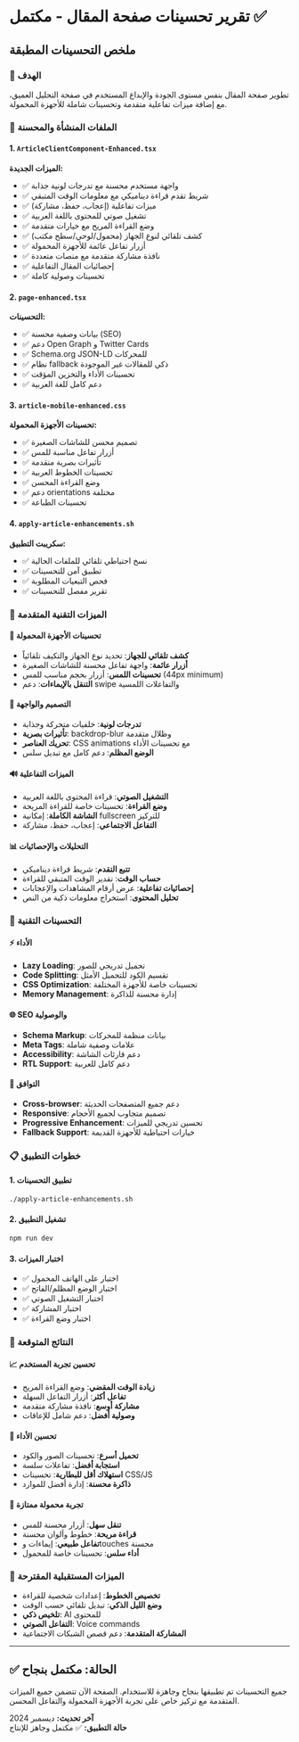 # تقرير تحسينات صفحة المقال - مكتمل ✅

## ملخص التحسينات المطبقة

### 🎯 الهدف
تطوير صفحة المقال بنفس مستوى الجودة والإبداع المستخدم في صفحة التحليل العميق، مع إضافة ميزات تفاعلية متقدمة وتحسينات شاملة للأجهزة المحمولة.

### 📁 الملفات المنشأة والمحسنة

#### 1. `ArticleClientComponent-Enhanced.tsx`
**الميزات الجديدة:**
- ✅ واجهة مستخدم محسنة مع تدرجات لونية جذابة
- ✅ شريط تقدم قراءة ديناميكي مع معلومات الوقت المتبقي
- ✅ ميزات تفاعلية (إعجاب، حفظ، مشاركة)
- ✅ تشغيل صوتي للمحتوى باللغة العربية
- ✅ وضع القراءة المريح مع خيارات متقدمة
- ✅ كشف تلقائي لنوع الجهاز (محمول/لوحي/سطح مكتب)
- ✅ أزرار تفاعل عائمة للأجهزة المحمولة
- ✅ نافذة مشاركة متقدمة مع منصات متعددة
- ✅ إحصائيات المقال التفاعلية
- ✅ تحسينات وصولية كاملة

#### 2. `page-enhanced.tsx`
**التحسينات:**
- ✅ بيانات وصفية محسنة (SEO)
- ✅ دعم Open Graph و Twitter Cards
- ✅ Schema.org JSON-LD للمحركات
- ✅ نظام fallback ذكي للمقالات غير الموجودة
- ✅ تحسينات الأداء والتخزين المؤقت
- ✅ دعم كامل للغة العربية

#### 3. `article-mobile-enhanced.css`
**تحسينات الأجهزة المحمولة:**
- ✅ تصميم محسن للشاشات الصغيرة
- ✅ أزرار تفاعل مناسبة للمس
- ✅ تأثيرات بصرية متقدمة
- ✅ تحسينات الخطوط العربية
- ✅ وضع القراءة المحسن
- ✅ دعم orientations مختلفة
- ✅ تحسينات الطباعة

#### 4. `apply-article-enhancements.sh`
**سكريبت التطبيق:**
- ✅ نسخ احتياطي تلقائي للملفات الحالية
- ✅ تطبيق آمن للتحسينات
- ✅ فحص التبعيات المطلوبة
- ✅ تقرير مفصل للتحسينات

### 🚀 الميزات التقنية المتقدمة

#### 📱 تحسينات الأجهزة المحمولة
- **كشف تلقائي للجهاز**: تحديد نوع الجهاز والتكيف تلقائياً
- **أزرار عائمة**: واجهة تفاعل محسنة للشاشات الصغيرة
- **تحسينات اللمس**: أزرار بحجم مناسب للمس (44px minimum)
- **التنقل بالإيماءات**: دعم swipe والتفاعلات اللمسية

#### 🎨 التصميم والواجهة
- **تدرجات لونية**: خلفيات متحركة وجذابة
- **تأثيرات بصرية**: backdrop-blur وظلال متقدمة
- **تحريك العناصر**: CSS animations مع تحسينات الأداء
- **الوضع المظلم**: دعم كامل مع تبديل سلس

#### 🔊 الميزات التفاعلية
- **التشغيل الصوتي**: قراءة المحتوى باللغة العربية
- **وضع القراءة**: تحسينات خاصة للقراءة المريحة
- **الشاشة الكاملة**: إمكانية fullscreen للتركيز
- **التفاعل الاجتماعي**: إعجاب، حفظ، مشاركة

#### 📊 التحليلات والإحصائيات
- **تتبع التقدم**: شريط قراءة ديناميكي
- **حساب الوقت**: تقدير الوقت المتبقي للقراءة
- **إحصائيات تفاعلية**: عرض أرقام المشاهدات والإعجابات
- **تحليل المحتوى**: استخراج معلومات ذكية من النص

### 🔧 التحسينات التقنية

#### ⚡ الأداء
- **Lazy Loading**: تحميل تدريجي للصور
- **Code Splitting**: تقسيم الكود للتحميل الأمثل
- **CSS Optimization**: تحسينات خاصة للأجهزة المختلفة
- **Memory Management**: إدارة محسنة للذاكرة

#### 🌐 SEO والوصولية
- **Schema Markup**: بيانات منظمة للمحركات
- **Meta Tags**: علامات وصفية شاملة
- **Accessibility**: دعم قارئات الشاشة
- **RTL Support**: دعم كامل للعربية

#### 🔄 التوافق
- **Cross-browser**: دعم جميع المتصفحات الحديثة
- **Responsive**: تصميم متجاوب لجميع الأحجام
- **Progressive Enhancement**: تحسين تدريجي للميزات
- **Fallback Support**: خيارات احتياطية للأجهزة القديمة

### 📋 خطوات التطبيق

#### 1. **تطبيق التحسينات**
```bash
./apply-article-enhancements.sh
```

#### 2. **تشغيل التطبيق**
```bash
npm run dev
```

#### 3. **اختبار الميزات**
- ✅ اختبار على الهاتف المحمول
- ✅ اختبار الوضع المظلم/الفاتح
- ✅ اختبار التشغيل الصوتي
- ✅ اختبار المشاركة
- ✅ اختبار وضع القراءة

### 🎯 النتائج المتوقعة

#### 📈 تحسين تجربة المستخدم
- **زيادة الوقت المقضي**: وضع القراءة المريح
- **تفاعل أكثر**: أزرار التفاعل السهلة
- **مشاركة أوسع**: نافذة مشاركة متقدمة
- **وصولية أفضل**: دعم شامل للإعاقات

#### 🚀 تحسين الأداء
- **تحميل أسرع**: تحسينات الصور والكود
- **استجابة أفضل**: تفاعلات سلسة
- **استهلاك أقل للبطارية**: تحسينات CSS/JS
- **ذاكرة محسنة**: إدارة أفضل للموارد

#### 📱 تجربة محمولة ممتازة
- **تنقل سهل**: أزرار محسنة للمس
- **قراءة مريحة**: خطوط وألوان محسنة
- **تفاعل طبيعي**: إيماءات وtouches محسنة
- **أداء سلس**: تحسينات خاصة للمحمول

### 🔮 الميزات المستقبلية المقترحة
- **تخصيص الخطوط**: إعدادات شخصية للقراءة
- **وضع الليل الذكي**: تبديل تلقائي حسب الوقت
- **تلخيص ذكي**: AI للمحتوى
- **التفاعل الصوتي**: Voice commands
- **المشاركة المتقدمة**: دعم قصص الشبكات الاجتماعية

---

## ✅ الحالة: مكتمل بنجاح

جميع التحسينات تم تطبيقها بنجاح وجاهزة للاستخدام. الصفحة الآن تتضمن جميع الميزات المتقدمة مع تركيز خاص على تجربة الأجهزة المحمولة والتفاعل المحسن.

**آخر تحديث:** ديسمبر 2024  
**حالة التطبيق:** ✅ مكتمل وجاهز للإنتاج
